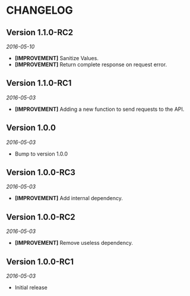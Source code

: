 CHANGELOG
=========

## Version 1.1.0-RC2
_2016-05-10_
- **[IMPROVEMENT]** Sanitize Values.
- **[IMPROVEMENT]** Return complete response on request error.

## Version 1.1.0-RC1
_2016-05-03_
- **[IMPROVEMENT]** Adding a new function to send requests to the API.

## Version 1.0.0
_2016-05-03_
- Bump to version 1.0.0

## Version 1.0.0-RC3
_2016-05-03_
- **[IMPROVEMENT]** Add internal dependency.

## Version 1.0.0-RC2
_2016-05-03_
- **[IMPROVEMENT]** Remove useless dependency.

## Version 1.0.0-RC1
_2016-05-03_
- Initial release
